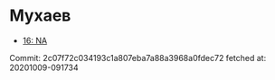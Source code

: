 # Мухаев
- [16: NA](16.md)

Commit: 2c07f72c034193c1a807eba7a88a3968a0fdec72
 fetched at: 20201009-091734
